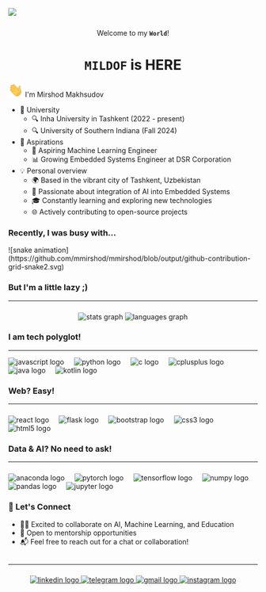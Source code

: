 ![](https://komarev.com/ghpvc/?username=mmirshod&color=blueviolet)
###

<p align="center">Welcome to my <code><b>World</b></code>!</p>

###

<h1 align="center"><code>MILDOF</code> is HERE</h1>

<img src="https://github.com/ABSphreak/ABSphreak/blob/master/gifs/Hi.gif" width="30px"> I'm Mirshod Makhsudov<br>
- 🏢 University
  - 🔍 Inha University in Tashkent (2022 - present)
  - 🔍 University of Southern Indiana (Fall 2024)
- 🚀 Aspirations
  - 🤖 Aspiring Machine Learning Engineer
  - 📊 Growing Embedded Systems Engineer at DSR Corporation
- 💡 Personal overview
  - 🌍 Based in the vibrant city of Tashkent, Uzbekistan
  - 🌱 Passionate about integration of AI into Embedded Systems
  - 🎓 Constantly learning and exploring new technologies
  - 🌐 Actively contributing to open-source projects
###

<h3 align="left">Recently, I was busy with...</h3>
![snake animation](https://github.com/mmirshod/mmirshod/blob/output/github-contribution-grid-snake2.svg)

###

<h3 align="left">But I'm a little lazy ;)</h3>

---

###

<div align="center">
  <img src="https://github-readme-stats.vercel.app/api?username=mmirshod&hide_title=false&hide_rank=false&show_icons=true&include_all_commits=true&count_private=true&disable_animations=false&theme=dracula&locale=en&hide_border=false&order=1" height="150" alt="stats graph"  />
  <img src="https://github-readme-stats.vercel.app/api/top-langs?username=mmirshod&locale=en&hide_title=false&layout=compact&card_width=320&langs_count=5&theme=dracula&hide_border=false&order=2" height="150" alt="languages graph"  />
</div>

<h3 align="left">I am tech polyglot!</h3>

---

<div align="left">
  <img src="https://cdn.jsdelivr.net/gh/devicons/devicon/icons/javascript/javascript-original.svg" height="40" alt="javascript logo"  />
  <img width="12" />
  <img src="https://cdn.jsdelivr.net/gh/devicons/devicon/icons/python/python-original.svg" height="40" alt="python logo"  />
  <img width="12" />
  <img src="https://cdn.jsdelivr.net/gh/devicons/devicon/icons/c/c-original.svg" height="40" alt="c logo"  />
  <img width="12" />
  <img src="https://cdn.jsdelivr.net/gh/devicons/devicon/icons/cplusplus/cplusplus-original.svg" height="40" alt="cplusplus logo"  />
  <img width="12" />
  <img src="https://cdn.jsdelivr.net/gh/devicons/devicon/icons/java/java-original.svg" height="40" alt="java logo"  />
  <img width="12" />
  <img src="https://cdn.jsdelivr.net/gh/devicons/devicon/icons/kotlin/kotlin-original.svg" height="40" alt="kotlin logo"  />
</div>

###

<h3 align="left">Web? Easy!</h3>

---

###

<div align="left">
  <img src="https://cdn.jsdelivr.net/gh/devicons/devicon/icons/react/react-original.svg" height="40" alt="react logo"  />
  <img width="12" />
  <img src="https://cdn.jsdelivr.net/gh/devicons/devicon/icons/flask/flask-original.svg" height="40" alt="flask logo"  />
  <img width="12" />
  <img src="https://cdn.jsdelivr.net/gh/devicons/devicon/icons/bootstrap/bootstrap-original.svg" height="40" alt="bootstrap logo"  />
  <img width="12" />
  <img src="https://cdn.jsdelivr.net/gh/devicons/devicon/icons/css3/css3-original.svg" height="40" alt="css3 logo"  />
  <img width="12" />
  <img src="https://cdn.jsdelivr.net/gh/devicons/devicon/icons/html5/html5-original.svg" height="40" alt="html5 logo"  />
</div>

###

<h3 align="left">Data & AI? No need to ask!</h3>

---

###

<div align="left">
  <img src="https://cdn.jsdelivr.net/gh/devicons/devicon/icons/anaconda/anaconda-original.svg" height="40" alt="anaconda logo"  />
  <img width="12" />
  <img src="https://cdn.jsdelivr.net/gh/devicons/devicon/icons/pytorch/pytorch-original.svg" height="40" alt="pytorch logo"  />
  <img width="12" />
  <img src="https://cdn.jsdelivr.net/gh/devicons/devicon/icons/tensorflow/tensorflow-original.svg" height="40" alt="tensorflow logo"  />
  <img width="12" />
  <img src="https://cdn.jsdelivr.net/gh/devicons/devicon/icons/numpy/numpy-original.svg" height="40" alt="numpy logo"  />
  <img width="12" />
  <img src="https://cdn.jsdelivr.net/gh/devicons/devicon/icons/pandas/pandas-original.svg" height="40" alt="pandas logo"  />
  <img width="12" />
  <img src="https://cdn.jsdelivr.net/gh/devicons/devicon/icons/jupyter/jupyter-original.svg" height="40" alt="jupyter logo"  />
</div>

###

<h3 align="left">🤝 Let's Connect</h3>

- 👨‍💻 Excited to collaborate on AI, Machine Learning, and Education
- 🌟 Open to mentorship opportunities
- 📬 Feel free to reach out for a chat or collaboration!<br><br>

---

###

<div align="center">
  <a href="https://linkedin.com/in/mirshod-makhsudov" target="_blank">
    <img src="https://raw.githubusercontent.com/maurodesouza/profile-readme-generator/master/src/assets/icons/social/linkedin/default.svg" width="90" height="40" alt="linkedin logo"  />
  </a>
  <a href="https://t.me/mildof_edu" target="_blank">
    <img src="https://raw.githubusercontent.com/maurodesouza/profile-readme-generator/master/src/assets/icons/social/telegram/default.svg" width="90" height="40" alt="telegram logo"  />
  </a>
  <a href="mailto:mirshodmakhsudov@gmail.com?subject=Hello%20from%20GitHub" target="_blank">
    <img src="https://raw.githubusercontent.com/maurodesouza/profile-readme-generator/master/src/assets/icons/social/gmail/default.svg" width="90" height="40" alt="gmail logo"  />
  </a>
  <a href="https://instagram.com/mildof_jk" target="_blank">
    <img src="https://raw.githubusercontent.com/maurodesouza/profile-readme-generator/master/src/assets/icons/social/instagram/default.svg" width="90" height="40" alt="instagram logo"  />
  </a>
</div>

###
